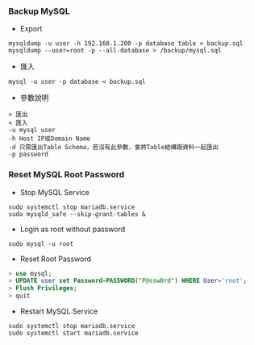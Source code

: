 ### Backup MySQL
  * Export
  ```shell
  mysqldump -u user -h 192.168.1.200 -p database table > backup.sql
  mysqldump --user=root -p --all-database > /backup/mysql.sql
  ```
  * 匯入 
  ```shell
  mysql -u user -p database < backup.sql
  ```
  * 參數說明
  ```shell
  > 匯出
  < 匯入
  -u mysql user
  -h Host IP或Domain Name
  -d 只需匯出Table Schema，若沒有此參數，會將Table結構跟資料一起匯出
  -p password
  ```
  
### Reset MySQL Root Password
  * Stop MySQL Service
  ```shell
  sudo systemctl stop mariadb.service
  sudo mysqld_safe --skip-grant-tables &
  ```
  * Login as root without password
  ```shell
  sudo mysql -u root
  ```
  * Reset Root Password
  ```sql
  > use mysql;
  > UPDATE user set Password=PASSWORD("P@ssw0rd") WHERE User='root';
  > Flush Privileges;
  > quit
  ```
  * Restart MySQL Service
  ```shell
  sudo systemctl stop mariadb.service
  sudo systemctl start mariadb.service
  ```
